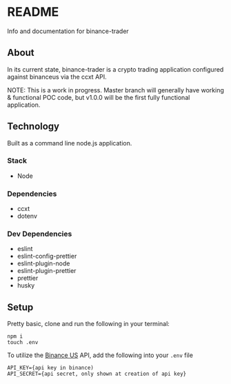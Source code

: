 # README

Info and documentation for binance-trader

## About

In its current state, binance-trader is a crypto trading application configured against binanceus via the ccxt API.

NOTE: This is a work in progress. Master branch will generally have working & functional POC code, but v1.0.0 will be the first fully functional application.

## Technology

Built as a command line node.js application.

### Stack

-   Node

### Dependencies

-   ccxt
-   dotenv

### Dev Dependencies

-   eslint
-   eslint-config-prettier
-   eslint-plugin-node
-   eslint-plugin-prettier
-   prettier
-   husky

## Setup

Pretty basic, clone and run the following in your terminal:

```
npm i
touch .env
```

To utilize the [Binance US](https://www.binance.us/en/home) API, add the following into your `.env` file

```
API_KEY={api key in binance)
API_SECRET={api secret, only shown at creation of api key}
```
